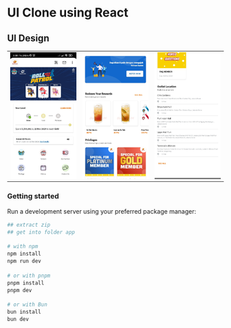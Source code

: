 # UI Clone using React

## UI Design
| | | |
|:-------------------------:|:-------------------------:|:-------------------------:|
|<img width="1604" alt="screen shot 2017-08-07 at 12 18 15 pm" src="https://github.com/rayhansoe/ui-clone-react/blob/master/public/ui%201.jpg">  |  <img width="1604" alt="screen shot 2017-08-07 at 12 18 15 pm" src="https://github.com/rayhansoe/ui-clone-react/blob/master/public/ui%202.jpg">|<img width="1604" alt="screen shot 2017-08-07 at 12 18 15 pm" src="https://github.com/rayhansoe/ui-clone-react/blob/master/public/ui%203.jpg">|

### Getting started

Run a development server using your preferred package manager:

```bash
## extract zip
## get into folder app

# with npm
npm install
npm run dev

# or with pnpm
pnpm install
pnpm dev

# or with Bun
bun install
bun dev
